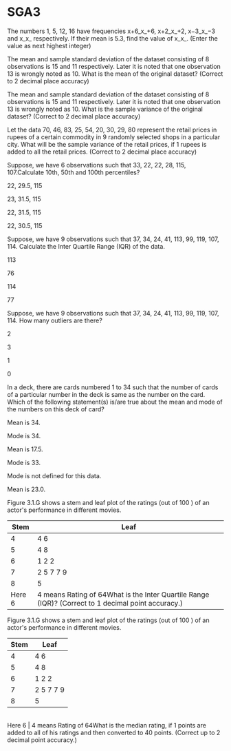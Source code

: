 # SGA3

The numbers 1, 5, 12, 16 have frequencies x+6_x_\+6, x+2_x_\+2, x−3_x_−3 and x_x_ respectively. If their mean is 5.3, find the value of x_x_. (Enter the value as next highest integer)

The mean and sample standard deviation of the dataset consisting of 8 observations is 15 and 11 respectively. Later it is noted that one observation 13 is wrongly noted as 10. What is the mean of the original dataset? (Correct to 2 decimal place accuracy)

The mean and sample standard deviation of the dataset consisting of 8 observations is 15 and 11 respectively. Later it is noted that one observation 13 is wrongly noted as 10. What is the sample variance of the original dataset? (Correct to 2 decimal place accuracy)

Let the data 70, 46, 83, 25, 54, 20, 30, 29, 80 represent the retail prices in rupees of a certain commodity in 9 randomly selected shops in a particular city. What will be the sample variance of the retail prices, if 1 rupees is added to all the retail prices. (Correct to 2 decimal place accuracy)

Suppose, we have 6 observations such that 33, 22, 22, 28, 115, 107.Calculate 10th, 50th and 100th percentiles?

22, 29.5, 115

23, 31.5, 115

22, 31.5, 115

22, 30.5, 115

Suppose, we have 9 observations such that 37, 34, 24, 41, 113, 99, 119, 107, 114. Calculate the Inter Quartile Range (IQR) of the data.

113

76

114

77

Suppose, we have 9 observations such that 37, 34, 24, 41, 113, 99, 119, 107, 114. How many outliers are there?

2

3

1

0

In a deck, there are cards numbered 1 to 34 such that the number of cards of a particular number in the deck is same as the number on the card. Which of the following statement(s) is/are true about the mean and mode of the numbers on this deck of card?

Mean is 34.

Mode is 34.

Mean is 17.5.

Mode is 33.

Mode is not defined for this data.

Mean is 23.0.

Figure 3.1.G shows a stem and leaf plot of the ratings (out of 100 ) of an actor's performance in different movies.

| Stem | Leaf      |
|------|-----------|
| 4    | 4 6       |
| 5    | 4 8       |
| 6    | 1 2 2     |
| 7    | 2 5 7 7 9 |
| 8    | 5         |
Here 6 | 4 means Rating of 64What is the Inter Quartile Range (IQR)? (Correct to 1 decimal point accuracy.)

Figure 3.1.G shows a stem and leaf plot of the ratings (out of 100 ) of an actor's performance in different movies.

| Stem | Leaf      |
|------|-----------|
| 4    | 4 6       |
| 5    | 4 8       |
| 6    | 1 2 2     |
| 7    | 2 5 7 7 9 |
| 8    | 5         |
\
Here 6 | 4 means Rating of 64What is the median rating, if 1 points are added to all of his ratings and then converted to 40 points. (Correct up to 2 decimal point accuracy.)